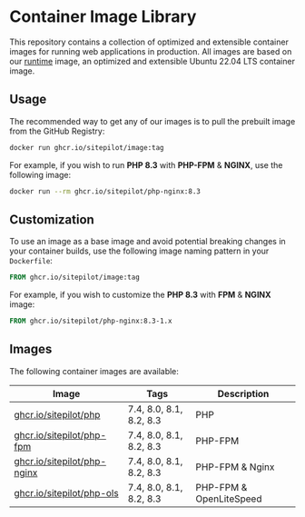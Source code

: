 # Container Image Library

This repository contains a collection of optimized and extensible container images for running web applications in
production. All images are based on our [runtime](./src/Dockerfile#L1) image, an optimized and extensible Ubuntu 22.04 LTS
container image.

## Usage

The recommended way to get any of our images is to pull the prebuilt image from the GitHub Registry:

```bash
docker run ghcr.io/sitepilot/image:tag
```

For example, if you wish to run **PHP 8.3** with **PHP-FPM** & **NGINX**, use the following image:

```bash
docker run --rm ghcr.io/sitepilot/php-nginx:8.3
```

## Customization

To use an image as a base image and avoid potential breaking changes in your container builds, use the following
image naming pattern in your `Dockerfile`:

```Dockerfile
FROM ghcr.io/sitepilot/image:tag
```

For example, if you wish to customize the **PHP 8.3** with **FPM** & **NGINX** image:

```Dockerfile
FROM ghcr.io/sitepilot/php-nginx:8.3-1.x
```

## Images

The following container images are available:

| Image                                          | Tags                    | Description             |
|------------------------------------------------|-------------------------|-------------------------|
| [ghcr.io/sitepilot/php](./src/php)             | 7.4, 8.0, 8.1, 8.2, 8.3 | PHP                     |
| [ghcr.io/sitepilot/php-fpm](./src/php-fpm)     | 7.4, 8.0, 8.1, 8.2, 8.3 | PHP-FPM                 |
| [ghcr.io/sitepilot/php-nginx](./src/php-nginx) | 7.4, 8.0, 8.1, 8.2, 8.3 | PHP-FPM & Nginx         |
| [ghcr.io/sitepilot/php-ols](./src/php-ols)     | 7.4, 8.0, 8.1, 8.2, 8.3 | PHP-FPM & OpenLiteSpeed |
